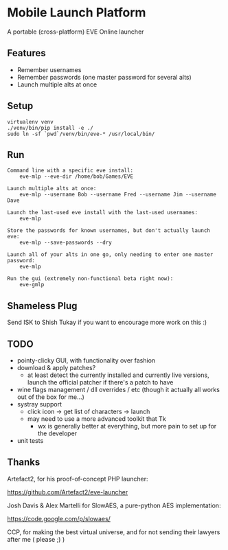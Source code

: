 Mobile Launch Platform
======================

A portable (cross-platform) EVE Online launcher


Features
--------
- Remember usernames
- Remember passwords (one master password for several alts)
- Launch multiple alts at once


Setup
-----
```
virtualenv venv
./venv/bin/pip install -e ./
sudo ln -sf `pwd`/venv/bin/eve-* /usr/local/bin/
```

Run
---
```
Command line with a specific eve install:
	eve-mlp --eve-dir /home/bob/Games/EVE

Launch multiple alts at once:
	eve-mlp --username Bob --username Fred --username Jim --username Dave

Launch the last-used eve install with the last-used usernames:
    eve-mlp

Store the passwords for known usernames, but don't actually launch eve:
    eve-mlp --save-passwords --dry

Launch all of your alts in one go, only needing to enter one master password:
    eve-mlp

Run the gui (extremely non-functional beta right now):
	eve-gmlp
```

Shameless Plug
--------------
Send ISK to Shish Tukay if you want to encourage more work on this :)


TODO
----
- pointy-clicky GUI, with functionality over fashion
- download & apply patches?
  - at least detect the currently installed and currently live versions, launch the official patcher if there's a patch to have
- wine flags management / dll overrides / etc (though it actually all works out of the box for me...)
- systray support
  - click icon -> get list of characters -> launch
  - may need to use a more advanced toolkit that Tk
    - wx is generally better at everything, but more pain to set up for the developer
- unit tests


Thanks
------
Artefact2, for his proof-of-concept PHP launcher:

https://github.com/Artefact2/eve-launcher

Josh Davis & Alex Martelli for SlowAES, a pure-python AES implementation:

https://code.google.com/p/slowaes/

CCP, for making the best virtual universe, and for not sending their lawyers after me ( please ;) )
